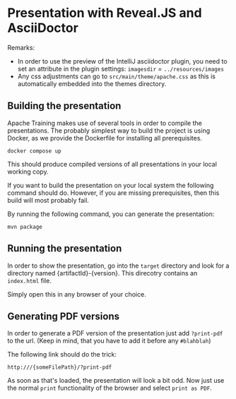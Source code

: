 <!--

  Licensed to the Apache Software Foundation (ASF) under one or more
  contributor license agreements.  See the NOTICE file distributed with
  this work for additional information regarding copyright ownership.
  The ASF licenses this file to You under the Apache License, Version 2.0
  (the "License"); you may not use this file except in compliance with
  the License.  You may obtain a copy of the License at

      https://www.apache.org/licenses/LICENSE-2.0

  Unless required by applicable law or agreed to in writing, software
  distributed under the License is distributed on an "AS IS" BASIS,
  WITHOUT WARRANTIES OR CONDITIONS OF ANY KIND, either express or implied.
  See the License for the specific language governing permissions and
  limitations under the License.

-->

# Presentation with Reveal.JS and AsciiDoctor

Remarks:
- In order to use the preview of the IntelliJ asciidoctor plugin, you need to set an attribute in the plugin settings: `imagesdir` = `../resources/images`
- Any css adjustments can go to `src/main/theme/apache.css` as this is automatically embedded into the themes directory.

## Building the presentation

Apache Training makes use of several tools in order to compile the presentations.
The probably simplest way to build the project is using Docker, as we provide the Dockerfile for installing all prerequisites.
```
docker compose up
```
This should produce compiled versions of all presentations in your local working copy.

If you want to build the presentation on your local system the following command should do.
However, if you are missing prerequisites, then this build will most probably fail.

By running the following command, you can generate the presentation:
```
mvn package
``` 
## Running the presentation

In order to show the presentation, go into the `target` directory and look for a directory named {artifactId}-{version}.
This direcotry contains an `index.html` file.

Simply open this in any browser of your choice.

## Generating PDF versions

In order to generate a PDF version of the presentation just add `?print-pdf` to the url. (Keep in mind, that you have to add it before any `#blahblah`)

The following link should do the trick:
```
http:///{someFilePath}/?print-pdf
```
As soon as that's loaded, the presentation will look a bit odd. Now just use the normal `print` functionality of the browser and select `print as PDF`.
